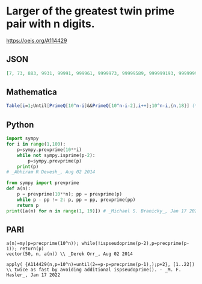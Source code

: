 # Larger of the greatest twin prime pair with n digits\.
https://oeis.org/A114429
## JSON
```JSON
[7, 73, 883, 9931, 99991, 999961, 9999973, 99999589, 999999193, 9999999703, 99999999763, 999999999961, 9999999998491, 99999999999973, 999999999997969, 9999999999999643, 99999999999998809, 999999999999998929]
```
## Mathematica
```Mathematica
Table[i=1;Until[PrimeQ[10^n-i]&&PrimeQ[10^n-i-2],i++];10^n-i,{n,18}] (* _James C. McMahon_, Jul 31 2024 *)
```
## Python
```Python
import sympy
for i in range(1,100):
    p=sympy.prevprime(10**i)
    while not sympy.isprime(p-2):
        p=sympy.prevprime(p)
    print(p)
# _Abhiram R Devesh_, Aug 02 2014
```
```Python
from sympy import prevprime
def a(n):
    p = prevprime(10**n); pp = prevprime(p)
    while p - pp != 2: p, pp = pp, prevprime(pp)
    return p
print([a(n) for n in range(1, 19)]) # _Michael S. Branicky_, Jan 17 2022
```
## PARI
```PARI
a(n)=my(p=precprime(10^n)); while(!ispseudoprime(p-2),p=precprime(p-1)); return(p)
vector(50, n, a(n)) \\ _Derek Orr_, Aug 02 2014
```
```PARI
apply( {A114429(n,p=10^n)=until(2==p-p=precprime(p-1),);p+2}, [1..22]) \\ twice as fast by avoiding additional ispseudoprime(). - _M. F. Hasler_, Jan 17 2022
```
